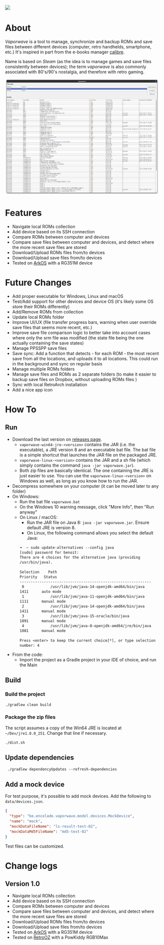 <a href="https://paypal.me/benckx/2">
<img src="https://img.shields.io/badge/Donate-PayPal-green.svg"/>
</a>

# About

*Vaporwave* is a tool to manage, synchronize and backup ROMs and save files between different devices (computer, retro
handhelds, smartphone, etc.) It's inspired in part from the e-books
manager [calibre](https://github.com/kovidgoyal/calibre).

Name is based on _Steam_ (as the idea is to manage games and save files consistently between devices); the term
*vaporwave* is also commonly associated with 80's/90's nostalgia, and therefore with retro gaming.

![](img/ui1.png)

# Features

- Navigate local ROMs collection
- Add device based on its SSH connection
- Compare ROMs between computer and devices
- Compare save files between computer and devices, and detect where the more recent save files are stored
- Download/Upload ROMs files from/to devices
- Download/Upload save files from/to devices
- Tested on [ArkOS](https://github.com/christianhaitian/arkos/wiki) with a RG351M device

# Future Changes

- Add proper executable for Windows, Linux and macOS
- Test/Add support for other devices and device OS (it's likely some OS store their ROMs differently)
- Add/Remove ROMs from collection
- Update local ROMs folder
- Improve UI/UX (file transfer progress bars, warning when user override save files that seems more recent, etc.)
- Improve save file comparison logic to better take into account cases where only the srm file was modified (the state
  file being the one actually containing the save states)
- Manage PPSSPP save files
- Save sync: Add a function that detects - for each ROM - the most recent save from all the locations, and uploads it to
  all locations. This could run in the background and sync on regular basis
- Manage multiple ROMs folders
- Manage save files and ROMs as 2 separate folders (to make it easier to backup save files on Dropbox, without uploading
  ROMs files )
- Sync with local RetroArch installation
- Add a nice app icon

# How To

## Run

* Download the last version on [releases page](https://github.com/benckx/vaporwave/releases).
    * `vaporwave-win64-jre-<version>` contains the JAR (i.e. the executable), a JRE version 8 and an executable bat
      file. The bat file is a simple shortcut that launches the JAR file on the packaged JRE.
    * `vaporwave-linux-<version>` contains the JAR and a sh file (which simply contains the
      command `java -jar vaporwave.jar`).
    * Both zip files are basically identical. The one containing the JRE is just easier to use. You can use
      the `vaporwave-linux-<version>` on Windows as well, as long as you know how to run the JAR.
* Decompress somewhere on your computer (it can be moved later to any folder)
* On Windows:
    * Run the bat file `vaporwave.bat`
    * On the Windows 10 warning message, click "More Info", then "Run anyway"
    * On Linux / macOS:
        * Run the JAR file on Java 8: `java -jar vaporwave.jar`. Ensure default JRE is version 8.
        * On Linux, the following command allows you select the default Java:
       ```
       ➜  ~ sudo update-alternatives --config java                    
      [sudo] password for benoit:          
      There are 4 choices for the alternative java (providing /usr/bin/java).
      
       Selection    Path                                            Priority   Status
      ------------------------------------------------------------
        0            /usr/lib/jvm/java-14-openjdk-amd64/bin/java      1411      auto mode
        1            /usr/lib/jvm/java-11-openjdk-amd64/bin/java      1111      manual mode
        2            /usr/lib/jvm/java-14-openjdk-amd64/bin/java      1411      manual mode
        3            /usr/lib/jvm/java-15-oracle/bin/java             1091      manual mode
        4            /usr/lib/jvm/java-8-openjdk-amd64/jre/bin/java   1081      manual mode
        
      Press <enter> to keep the current choice[*], or type selection number: 4
      ```
* From the code:
    * Import the project as a Gradle project in your IDE of choice, and run the Main

## Build

### Build the project

```
./gradlew clean build
```

### Package the zip files

The script assumes a copy of the Win64 JRE is located at ` ~/Dev/jre1.8.0_251`. Change that line if necessary.

```
./dist.sh
```

## Update dependencies

```
 ./gradlew dependencyUpdates --refresh-dependencies
```

## Add a mock device

For test purpose, it's possible to add mock devices. Add the following to `data/devices.json`.

```json
{
  "type": "be.encelade.vaporwave.model.devices.MockDevice",
  "name": "mock",
  "mockDataFileName": "ls-result-test-02",
  "mockDataMd5FileName": "md5-test-02"
}
```

Test files can be customized.

# Change logs

## Version 1.0

- Navigate local ROMs collection
- Add device based on its SSH connection
- Compare ROMs between computer and devices
- Compare save files between computer and devices, and detect where the more recent save files are stored
- Download/Upload ROMs files from/to devices
- Download/Upload save files from/to devices
- Tested on [ArkOS](https://github.com/christianhaitian/arkos/wiki) with a RG351M device
- Tested on [RetroOZ](https://github.com/southoz/RetroOZ/wiki) with a PowKiddy RGB10Max 
